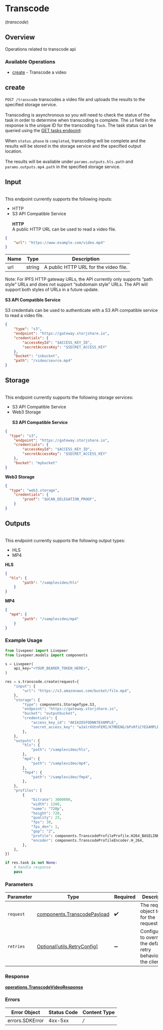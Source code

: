 # Transcode
(*transcode*)

## Overview

Operations related to transcode api

### Available Operations

* [create](#create) - Transcode a video

## create

`POST /transcode` transcodes a video file and uploads the results to the
specified storage service.
\
\
Transcoding is asynchronous so you will need to check the status of the
task in order to determine when transcoding is complete. The `id` field
in the response is the unique ID for the transcoding `Task`. The task
status can be queried using the [GET tasks
endpoint](https://docs.livepeer.org/reference/api/get-tasks):
\
\
When `status.phase` is `completed`,  transcoding will be complete and
the results will be stored in the storage service and the specified
output location.
\
\
The results will be available under `params.outputs.hls.path` and
`params.outputs.mp4.path` in the specified storage service.
## Input
\
This endpoint currently supports the following inputs:
- HTTP
- S3 API Compatible Service
\
\
**HTTP**
\
A public HTTP URL can be used to read a video file.
```json
{
    "url": "https://www.example.com/video.mp4"
}
```
| Name | Type   | Description                          |
| ---- | ------ | ------------------------------------ |
| url  | string | A public HTTP URL for the video file. |

Note: For IPFS HTTP gateway URLs, the API currently only supports “path
style” URLs and does not support “subdomain style” URLs. The API will
support both styles of URLs in a future update.
\
\
**S3 API Compatible Service**
\
\
S3 credentials can be used to authenticate with a S3 API compatible
service to read a video file.

```json
{
    "type": "s3",
    "endpoint": "https://gateway.storjshare.io",
    "credentials": {
        "accessKeyId": "$ACCESS_KEY_ID",
        "secretAccessKey": "$SECRET_ACCESS_KEY"
    },
    "bucket": "inbucket",
    "path": "/video/source.mp4"
}
```


## Storage
\
This endpoint currently supports the following storage services:
- S3 API Compatible Service
- Web3 Storage
\
\
**S3 API Compatible Service**
```json
{
  "type": "s3",
    "endpoint": "https://gateway.storjshare.io",
    "credentials": {
        "accessKeyId": "$ACCESS_KEY_ID",
        "secretAccessKey": "$SECRET_ACCESS_KEY"
    },
    "bucket": "mybucket"
}
```

**Web3 Storage**

```json
{
  "type": "web3.storage",
    "credentials": {
        "proof": "$UCAN_DELEGATION_PROOF",
    }
}
```



## Outputs
\
This endpoint currently supports the following output types:
- HLS
- MP4

**HLS**

```json
{
  "hls": {
        "path": "/samplevideo/hls"
    }
}
```


**MP4**

```json
{
  "mp4": {
        "path": "/samplevideo/mp4"
    }
}
```


### Example Usage

```python
from livepeer import Livepeer
from livepeer.models import components

s = Livepeer(
    api_key="<YOUR_BEARER_TOKEN_HERE>",
)

res = s.transcode.create(request={
    "input": {
        "url": "https://s3.amazonaws.com/bucket/file.mp4",
    },
    "storage": {
        "type": components.StorageType.S3,
        "endpoint": "https://gateway.storjshare.io",
        "bucket": "outputbucket",
        "credentials": {
            "access_key_id": "AKIAIOSFODNN7EXAMPLE",
            "secret_access_key": "wJalrXUtnFEMI/K7MDENG/bPxRfiCYEXAMPLEKEY",
        },
    },
    "outputs": {
        "hls": {
            "path": "/samplevideo/hls",
        },
        "mp4": {
            "path": "/samplevideo/mp4",
        },
        "fmp4": {
            "path": "/samplevideo/fmp4",
        },
    },
    "profiles": [
        {
            "bitrate": 3000000,
            "width": 1280,
            "name": "720p",
            "height": 720,
            "quality": 23,
            "fps": 30,
            "fps_den": 1,
            "gop": "2",
            "profile": components.TranscodeProfileProfile.H264_BASELINE,
            "encoder": components.TranscodeProfileEncoder.H_264,
        },
    ],
})

if res.task is not None:
    # handle response
    pass

```

### Parameters

| Parameter                                                                  | Type                                                                       | Required                                                                   | Description                                                                |
| -------------------------------------------------------------------------- | -------------------------------------------------------------------------- | -------------------------------------------------------------------------- | -------------------------------------------------------------------------- |
| `request`                                                                  | [components.TranscodePayload](../../models/components/transcodepayload.md) | :heavy_check_mark:                                                         | The request object to use for the request.                                 |
| `retries`                                                                  | [Optional[utils.RetryConfig]](../../models/utils/retryconfig.md)           | :heavy_minus_sign:                                                         | Configuration to override the default retry behavior of the client.        |

### Response

**[operations.TranscodeVideoResponse](../../models/operations/transcodevideoresponse.md)**

### Errors

| Error Object    | Status Code     | Content Type    |
| --------------- | --------------- | --------------- |
| errors.SDKError | 4xx-5xx         | */*             |
